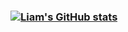 ### [![Liam's GitHub stats](https://github-readme-stats.vercel.app/api?username=SkiingIsFun123&count_private=true)](https://github.com/anuraghazra/github-readme-stats)

